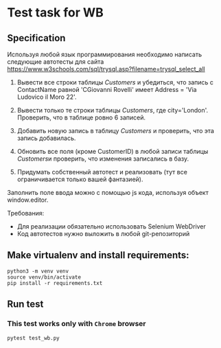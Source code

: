 # Test task for WB

## Specification

Используя любой язык программирования необходимо написать следующие автотесты для сайта https://www.w3schools.com/sql/trysql.asp?filename=trysql_select_all

1. Вывести все строки таблицы *Customers* и убедиться, что запись с ContactName равной 'СGiovanni Rovelli' имеет Address = 'Via Ludovico il Moro 22'.

2. Вывести только те строки таблицы *Customers*, где city='London'. Проверить, что в таблице ровно 6 записей.

3. Добавить новую запись в таблицу *Customers* и проверить, что эта запись добавилась.

4. Обновить все поля (кроме CustomerID) в любой записи таблицы *Customers*и проверить, что изменения записались в базу.

5. Придумать собственный автотест и реализовать (тут все ограничивается только вашей фантазией).

Заполнить поле ввода можно с помощью js кода, используя объект window.editor.

Требования:
- Для реализации обязательно использовать Selenium WebDriver
- Код автотестов нужно выложить в любой git-репозиторий


## Make virtualenv and install requirements:
    
```shell
python3 -m venv venv
source venv/bin/activate
pip install -r requirements.txt
```

## Run test
### This test works only with ```Chrome``` browser
```shell
pytest test_wb.py
```
